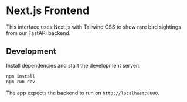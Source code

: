 # Next.js Frontend

This interface uses Next.js with Tailwind CSS to show rare bird sightings from
our FastAPI backend.

## Development

Install dependencies and start the development server:

```bash
npm install
npm run dev
```

The app expects the backend to run on `http://localhost:8000`.
